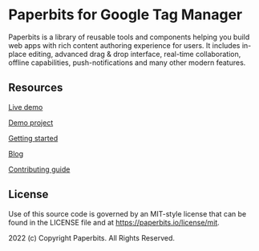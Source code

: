 # Paperbits for Google Tag Manager

Paperbits is a library of reusable tools and components helping you build web apps with rich content authoring experience for users. It includes in-place editing, advanced drag & drop interface, real-time collaboration, offline capabilities, push-notifications and many other modern features.


## Resources

[Live demo](https://demo.paperbits.io)

[Demo project](https://github.com/paperbits/paperbits-demo)

[Getting started](https://paperbits.io/wiki/getting-started)

[Blog](https://paperbits.io/blog)

[Contributing guide](https://paperbits.io/contributing)


## License
Use of this source code is governed by an MIT-style license that can be found in the LICENSE file and at https://paperbits.io/license/mit.

2022 (c) Copyright Paperbits. All Rights Reserved.
